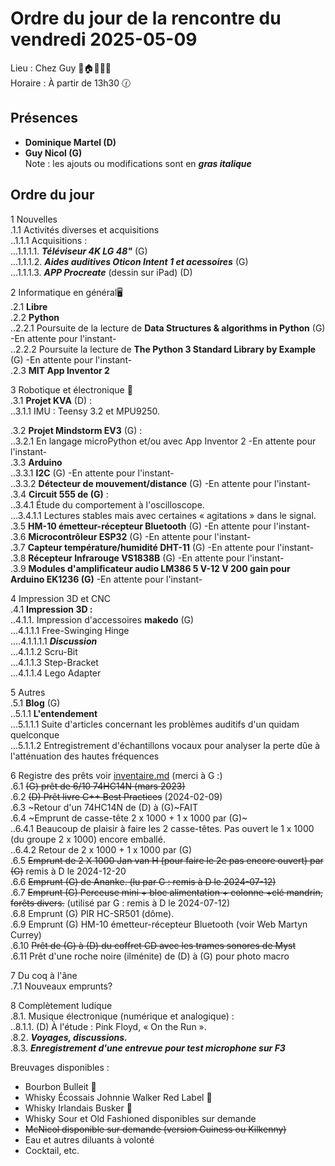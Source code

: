 # Ordre du jour de la rencontre du vendredi 2025-05-09
Lieu :    Chez Guy  🎄🏠🌳🌲🌵    
Horaire : À partir de 13h30 🕜  
## Présences
* **Dominique Martel (D)**  
* **Guy Nicol (G)**  
Note : les ajouts ou modifications sont en ___gras italique___  
## Ordre du jour
1 Nouvelles  
.1.1  Activités diverses et acquisitions  
..1.1.1 Acquisitions :   
...1.1.1.1. ___Téléviseur 4K LG 48"___ (G)  
...1.1.1.2. ___Aides auditives Oticon Intent 1 et acessoires___ (G)  
...1.1.1.3. ___APP Procreate___ (dessin sur iPad) (D)   


2 Informatique en général🖥  
.2.1 **Libre**  
.2.2 **Python**  
..2.2.1 Poursuite de la lecture de **Data Structures & algorithms in Python** (G) -En attente pour l'instant-  
..2.2.2 Poursuite la lecture de **The Python 3 Standard Library by Example** (G) -En attente pour l'instant-  
.2.3 **MIT App Inventor 2**  

3 Robotique et électronique 🤖  
.3.1 **Projet KVA** (D) :   
..3.1.1 IMU : Teensy 3.2 et MPU9250.  

.3.2 **Projet Mindstorm EV3** (G) :  
..3.2.1 En langage microPython et/ou avec App Inventor 2 -En attente pour l'instant-  
.3.3 **Arduino**  
..3.3.1 **I2C** (G) -En attente pour l'instant-  
..3.3.2 **Détecteur de mouvement/distance** (G) -En attente pour l'instant-  
.3.4 **Circuit 555 de (G)** :  
..3.4.1 Étude du comportement à l'oscilloscope.  
...3.4.1.1 Lectures stables mais avec certaines  « agitations » dans le signal.  
.3.5 **HM-10 émetteur-récepteur Bluetooth** (G) -En attente pour l'instant-  
.3.6 **Microcontrôleur ESP32** (G) -En attente pour l'instant-  
.3.7 **Capteur température/humidité DHT-11** (G) -En attente pour l'instant-  
.3.8 **Récepteur Infrarouge VS1838B** (G) -En attente pour l'instant-  
.3.9 **Modules d'amplificateur audio LM386 5 V-12 V 200 gain pour Arduino EK1236 (G)** -En attente pour l'instant-  

4 Impression 3D et CNC  
.4.1 **Impression 3D :**  
..4.1.1. Impression d'accessoires **makedo** (G)  
...4.1.1.1 Free-Swinging Hinge  
....4.1.1.1.1 ___Discussion___  
...4.1.1.2 Scru-Bit  
...4.1.1.3 Step-Bracket  
...4.1.1.4 Lego Adapter  

5 Autres  
.5.1 **Blog** (G)  
..5.1.1 **L'entendement**  
...5.1.1.1 Suite d'articles concernant les problèmes auditifs d'un quidam quelconque  
...5.1.1.2 Entregistrement d'échantillons vocaux pour analyser la perte dûe à l'atténuation des hautes fréquences 

6 Registre des prêts voir [inventaire.md](./inventaire.md) (merci à G :)   
.6.1 ~~(G) prêt de 6/10 74HC14N  (mars 2023)~~  
.6.2 ~~(D) Prêt livre C++ Best Practices~~ (2024-02-09)  
.6.3 ~Retour d'un 74HC14N de (D) à (G)~FAIT  
.6.4 ~Emprunt de casse-tête 2 x 1000 + 1 x 1000 par (G)~  
..6.4.1 Beaucoup de plaisir à faire les 2 casse-têtes. Pas ouvert le 1 x 1000 (du groupe 2 x 1000) encore emballé.  
..6.4.2 Retour de 2 x 1000 + 1 x 1000 par (G)  
.6.5 ~~Emprunt de 2 X 1000 Jan van H (pour faire le 2e pas encore ouvert) par (G)~~ remis à D le 2024-12-20  
.6.6 ~~Emprunt (G) de Ananke. (lu par G : remis à D le 2024-07-12)~~  
.6.7 ~~Emprunt (G) Perceuse mini + bloc alimentation + colonne +clé mandrin, forêts divers.~~ (utilisé par G : remis à D le 2024-07-12)  
.6.8 Emprunt (G) PIR HC-SR501 (dôme).  
.6.9 Emprunt (G) HM-10 émetteur-récepteur Bluetooth (voir Web Martyn Currey)  
.6.10 ~~Prêt de (G) à (D) du coffret CD avec les trames sonores de Myst~~  
.6.11 Prêt d'une roche noire (ilménite) de (D) à (G) pour photo macro  

7 Du coq à l'âne  
.7.1 Nouveaux emprunts?  

8 Complètement ludique  
.8.1. Musique électronique (numérique et analogique) :  
..8.1.1. (D) À l'étude : Pink Floyd, « On the Run ».  
.8.2. ___Voyages, discussions.___  
.8.3. ___Enregistrement d'une entrevue pour test microphone sur F3___

Breuvages disponibles :
  * Bourbon Bulleit 🥃  
  * Whisky Écossais Johnnie Walker Red Label 🥃  
  * Whisky Irlandais Busker 🥃  
  * Whisky Sour et Old Fashioned disponibles sur demande
  * ~~McNicol disponible sur demande (version Guiness ou Kilkenny)~~  
  * Eau et autres diluants à volonté  
  * Cocktail, etc.  

